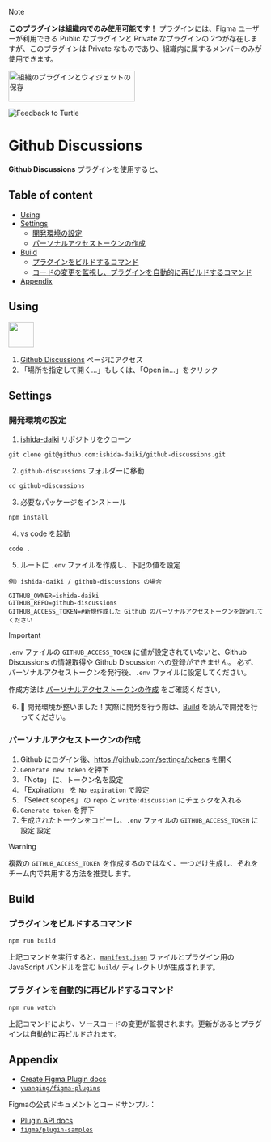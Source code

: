 > [!NOTE]
> **このプラグインは組織内でのみ使用可能です！**
> プラグインには、Figma ユーザーが利用できる Public なプラグインと Private なプラグインの 2つが存在しますが、このプラグインは Private なものであり、組織内に属するメンバーのみが使用できます。
>
> <a href="https://help.figma.com/hc/ja/articles/4404239055127-%E7%B5%84%E7%B9%94%E3%81%AE%E3%83%97%E3%83%A9%E3%82%B0%E3%82%A4%E3%83%B3%E3%81%A8%E3%82%A6%E3%82%A3%E3%82%B8%E3%82%A7%E3%83%83%E3%83%88%E3%81%AE%E4%BF%9D%E5%AD%98" target="_blank"><img src="https://github.com/ishida-daiki/github-discussions/blob/main/_resources/Card.png" alt="組織のプラグインとウィジェットの保存" style="width: 250px; height: 61px;" width="250" height="61" /></a>

![Feedback to Turtle](https://github.com/ishida-daiki/github-discussions/blob/main/_resources/Thumbnail.png)
# Github Discussions

**Github Discussions** プラグインを使用すると、

## Table of content
- [Using](#using)
- [Settings](#settings)
  - [開発環境の設定](#開発環境の設定) 
  - [パーソナルアクセストークンの作成](#パーソナルアクセストークンの作成) 
- [Build](#build)
  - [プラグインをビルドするコマンド](#プラグインをビルドするコマンド) 
  - [コードの変更を監視し、プラグインを自動的に再ビルドするコマンド](#コードの変更を監視し、プラグインを自動的に再ビルドするコマンド) 
- [Appendix](#Appendix)

## Using

<img src="https://github.com/ishida-daiki/github-discussions/blob/main/_resources/Icon.png" width="50px"> 

1. [Github Discussions](https://www.figma.com/community/plugin/888356646278934516/Design-Tokens) ページにアクセス
2. 「場所を指定して開く...」もしくは、「Open in...」をクリック

## Settings
### 開発環境の設定
1. [ishida-daiki](https://github.com/dmm-com/ishida-daiki/tree/main) リポジトリをクローン
```cli
git clone git@github.com:ishida-daiki/github-discussions.git
```
2. `github-discussions` フォルダーに移動
```cli
cd github-discussions
```
3. 必要なパッケージをインストール
```cli
npm install
```
4. vs code を起動
```cli
code .
```
5. ルートに `.env` ファイルを作成し、下記の値を設定
```.env
例）ishida-daiki / github-discussions の場合

GITHUB_OWNER=ishida-daiki
GITHUB_REPO=github-discussions
GITHUB_ACCESS_TOKEN=#新規作成した Github のパーソナルアクセストークンを設定してください
```
> [!IMPORTANT]
> `.env` ファイルの `GITHUB_ACCESS_TOKEN` に値が設定されていないと、Github Discussions の情報取得や Github Discussion への登録ができません。
> 必ず、パーソナルアクセストークンを発行後、`.env` ファイルに設定してください。
> 
> 作成方法は [パーソナルアクセストークンの作成](#パーソナルアクセストークンの作成) をご確認ください。
6. 🎉 開発環境が整いました！実際に開発を行う際は、[Build](#build) を読んで開発を行ってください。

### パーソナルアクセストークンの作成
1. Github にログイン後、https://github.com/settings/tokens を開く
5. `Generate new token` を押下
6. 「Note」 に、トークン名を設定
7. 「Expiration」 を `No expiration` で設定
8. 「Select scopes」 の `repo` と `write:discussion` にチェックを入れる
9. `Generate token` を押下
10. 生成されたトークンをコピーし、`.env` ファイルの `GITHUB_ACCESS_TOKEN` に設定
設定
> [!WARNING]
> 複数の `GITHUB_ACCESS_TOKEN` を作成するのではなく、一つだけ生成し、それをチーム内で共用する方法を推奨します。

## Build
### プラグインをビルドするコマンド
```cli
npm run build
```
上記コマンドを実行すると、[`manifest.json`](https://figma.com/plugin-docs/manifest/) ファイルとプラグイン用の JavaScript バンドルを含む `build/` ディレクトリが生成されます。

### プラグインを自動的に再ビルドするコマンド
```cli
npm run watch
```
上記コマンドにより、ソースコードの変更が監視されます。更新があるとプラグインは自動的に再ビルドされます。

## Appendix

- [Create Figma Plugin docs](https://yuanqing.github.io/create-figma-plugin/)
- [`yuanqing/figma-plugins`](https://github.com/yuanqing/figma-plugins#readme)

Figmaの公式ドキュメントとコードサンプル：

- [Plugin API docs](https://figma.com/plugin-docs/)
- [`figma/plugin-samples`](https://github.com/figma/plugin-samples#readme)

